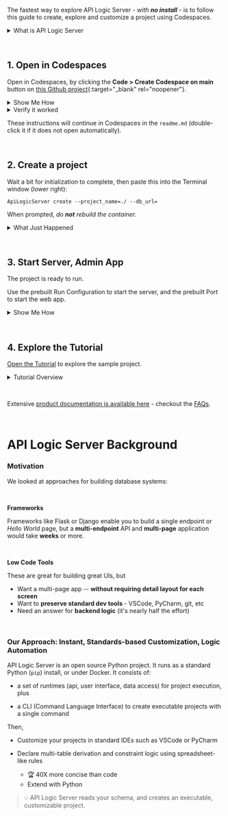 The fastest way to explore API Logic Server - *with __no install__* - is to follow this guide to create, explore and customize a project using Codespaces.

<details markdown>

<summary>What is API Logic Server</summary>

API Logic Server creates __customizable database web app projects:__

* Creation is __Instant:__ create _executable_ projects from your database, with a _single_ command.  Projects are __Highly Functional,__ providing:

    * __API:__ an endpoint for each table, with filtering, sorting, pagination and related data access

    * __Admin UI:__ multi-page / multi-table apps, with page navigations, automatic joins and declarative hide/show

* __Projects are Customizable, using _your IDE_:__ such as VSCode, PyCharm, etc, for familiar edit/debug services

* __Business Logic Automation:__ using unique spreadsheet-like rules, extensible with Python :trophy:

Follow the steps below to be up and running in about a minute - no install, no configuration.  You can run the created project to explore its functionality, and how to customize it in VSCode.

&nbsp;

<details markdown>

<summary>Why Does It Matter: Faster, Simpler, Modern Architecture</summary>

<details markdown>

<summary>Frameworks are too slow, Low Code is not dev-friendly</summary>

We looked at approaches for building database systems:   

* __Frameworks:__ Frameworks like Flask or Django enable you to build a single endpoint or _Hello World_ page, but a __multi-endpoint__ API and __multi-page__ application would take __weeks__ or more.

* __Low Code Tools:__ these are great for building great UIs, but

    * Want a multi-page app, _instantly_ -- __no layout required each screen__
    * Want to __preserve standard dev tools__ (VSCode, PyCharm, git, etc) - propietary IDEs are not dev-friendly

And neither provides an answer for __backend business logic__ (it's nearly half the effort).

</details>

<details markdown>

<summary>API Logic Server - dev-friendly low-code automation</summary>


API Logic Server is a low-code, developer-friendly approach that leverages automation to dramatically improve web app development:

* Automation makes it __faster:__ _moments_, instead of weeks or months.  Unblock UI Dev, and engage business users - _early_ - to reduce misunderstandings.  _Customize_ with __standard IDEs.__

* Automation makes it __simpler:__ this reduces the risk of architectural errors, e.g., APIs without pagination.

* Automation ensures a __modern software architecture:__ _container-ready_, _API-based_, with _shared logic_ over UIs and APIs (no more logic in UI controllers), in maintainable _models_.

</details>

</details>

</details>



&nbsp;

## 1. Open in Codespaces

Open  in Codespaces, by clicking the **Code > Create Codespace on main** button on [this Github project](https://github.com/ApiLogicServer/ApiLogicProject){:target="_blank" rel="noopener"}.

<details markdown>

<summary>Show Me How</summary>

<figure><img src="https://github.com/valhuber/apilogicserver/wiki/images/git-codespaces/open-on-codespaces.jpg?raw=true"></figure> 

&nbsp;

__1. Use your GitHub account__ - no additional sign-up required

__2. Load the working_software_now project from GitHub__

To access this GitHub project with Codespaces

1. __Open [this page](https://github.com/ApiLogicServer/working_software_now){:target="_blank" rel="noopener"}  _in a new window___, and 
2. Click __Open > Codespaces__ as shown above
3. You will see an empty project.


<details markdown>

&nbsp;


<summary>What Is Happening</summary>

You will now see the template project - open in VSCode, _in the Browser._  But that's just what you _see..._

Behind the scenes, Codespaces has requisitioned a cloud machine, and loaded the template - with a _complete development environment_ - Python, your dependencies, git, etc.  

You are attached to this machine in your Browser, running VSCode.

These instructions are now visible in VS Code, to minimize window switching.


> :trophy: Pretty remarkable.

</details>

</details>

<details markdown>

<summary>Verify it worked</summary>

VSCode will open in your Browser, and the project will perform various initialization tasks.  After about 1 minute, verify as follows:

1. Port is created
2. Port made public
3. `readme` opened, showing next step

<figure><img src="https://github.com/valhuber/apilogicserver/wiki/images/git-codespaces/verify-codespaces.png?raw=true"></figure>

</details>

These instructions will continue in Codespaces in the `readme.md` (double-click it if it does not open automatically).

&nbsp;

## 2. Create a project

Wait a bit for initialization to complete, then paste this into the Terminal window (lower right):

```
ApiLogicServer create --project_name=./ --db_url=
```

When prompted, _do **not** rebuild the container._

<details markdown>

<summary>What Just Happened</summary>

This is **not** a coded application.

The system examined your database (here, the default), and __created an _executable project:___

* __API__ - an endpoint for each table, with full CRUD services, filtering, sorting, pagination and related data access

* __Admin UI__ - multi-page / multi-table apps, with page navigations and automatic joins

__Projects are Customizable, using _your IDE_:__ the Project Explorer shows the project structure.  Use the code editor to customize your project, and the debugger to debug it.

__Business Logic is Automated:__ use unique spreadsheet-like rules to declare multi-table derivations and constraints - 40X more concise than code.  Extend logic with Python.

<details markdown>

<summary>Using your own database</summary>

In this case, we used a default Customers/Orders database.  To use your own database, provide the `db_url` [like this](../Database-Connectivity/).

</details>
</details>

&nbsp;

## 3. Start Server, Admin App

The project is ready to run.

Use the prebuilt Run Configuration to start the server, and the prebuilt Port to start the web app.

<details markdown>

<summary>Show Me How</summary>

As shown below:

1. Use the default __Run Configuration__ to start the server, and 

2. Click __Ports > Globe__ to start the web app. 

<figure><img src="https://github.com/valhuber/apilogicserver/wiki/images/git-codespaces/create-port-launch-simple.jpg?raw=true"></figure>

</details>

&nbsp;

## 4. Explore the Tutorial

[Open the Tutorial](Tutorial.md) to explore the sample project.

<details markdown>

<summary>Tutorial Overview</summary>

The Tutorial will enable you to explore 2 key aspects:

* __Initial Automation__ - API and UI creation are automated from the data model. So, later, you'd see this level of automation for your own databases.

* __Customization and Debugging__ - this sample also includes customizations for extending the API and declaring logic, and how to use VSCode to debug these.  The Tutorial will clearly identify such pre-built customizations.

</details>

&nbsp;

Extensive [product documentation is available here](https://valhuber.github.io/ApiLogicServer/) - checkout the [FAQs](https://valhuber.github.io/ApiLogicServer/FAQ-Frameworks/).

&nbsp;

# API Logic Server Background

### Motivation

We looked at approaches for building database systems:  

<br/>

__Frameworks__

Frameworks like Flask or Django enable you to build a single endpoint or _Hello World_ page, but a __multi-endpoint__ API and __multi-page__ application would take __weeks__ or more.

<br/>

__Low Code Tools__

These are great for building great UIs, but

* Want a multi-page app -- __without requiring detail layout for each screen__
* Want to __preserve standard dev tools__ - VSCode, PyCharm, git, etc
* Need an answer for __backend logic__ (it's nearly half the effort)

&nbsp;

### Our Approach: Instant, Standards-based Customization, Logic Automation

API Logic Server is an open source Python project.  It runs as a standard Python (`pip`) install, or under Docker. It consists of:

* a set of runtimes (api, user interface, data access) for project execution, plus 

* a CLI (Command Language Interface) to create executable projects with a single command

Then,

* Customize your projects in standard IDEs such as VSCode or PyCharm

* Declare multi-table derivation and constraint logic using spreadsheet-like rules

    * :trophy: 40X more concise than code
    * Extend with Python


> :bulb: API Logic Server reads your schema, and creates an executable, customizable project.

&nbsp;

